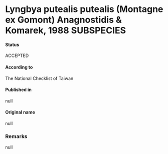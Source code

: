 Lyngbya putealis putealis (Montagne ex Gomont) Anagnostidis & Komarek, 1988 SUBSPECIES
=======

#### Status
ACCEPTED

#### According to
The National Checklist of Taiwan

#### Published in
null

#### Original name
null

### Remarks
null